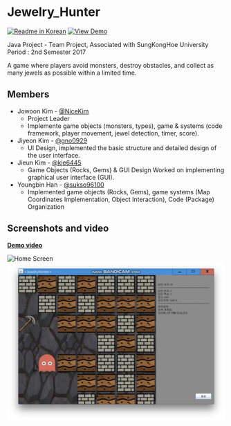 # Jewelry_Hunter
<!--Project Buttons-->
 [![Readme in Korean][readme-ko-shield]][readme-ko-url] [![View Demo][view-demo-shield]][view-demo-url]
 
Java Project - Team Project, Associated with SungKongHoe University <br>
Period : 2nd Semester 2017

A game where players avoid monsters, destroy obstacles, and collect as many jewels as possible within a limited time.


## Members
- Jowoon Kim - [@NiceKim](https://github.com/NiceKim)
  - Project Leader
  - Implemente game objects (monsters, types), game & systems (code framework, player movement, jewel detection, timer, score).
- Jiyeon Kim - [@gno0929](https://github.com/gno0929)
  - UI Design, implemented the basic structure and detailed design of the user interface.
- Jieun Kim - [@kje6445](https://github.com/kje6445)
  - Game Objects (Rocks, Gems) & GUI Design Worked on implementing graphical user interface (GUI).
- Youngbin Han - [@sukso96100](https://github.com/sukso96100)
  - Implemented game objects (Rocks, Gems), game systems (Map Coordinates Implementation, Object Interaction), Code (Package) Organization

## Screenshots and video

[**Demo video**](https://youtu.be/aLrWUD4ksNk)  

![Home Screen](entry.png)
![Play Screen](play.png)

<!--Url for Buttons-->
[readme-ko-shield]: https://img.shields.io/badge/-readme%20in%20korean-2E2E2E?style=for-the-badge
[view-demo-shield]: https://img.shields.io/badge/-%F0%9F%98%8E%20view%20demo-F3F781?style=for-the-badge
[view-demo-url]: https://youtu.be/aLrWUD4ksNk
[readme-ko-url]: README-KO.md
